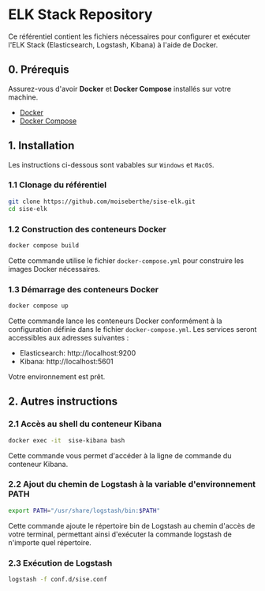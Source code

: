 # ELK Stack Repository

Ce référentiel contient les fichiers nécessaires pour configurer et exécuter l'ELK Stack (Elasticsearch, Logstash, Kibana) à l'aide de Docker.
## 0. Prérequis
Assurez-vous d'avoir **Docker** et **Docker Compose** installés sur votre machine.
- [Docker](https://www.docker.com/get-started)
- [Docker Compose](https://docs.docker.com/compose/install/)

## 1. Installation
Les instructions ci-dessous sont vabables sur `Windows` et `MacOS`.

### 1.1 Clonage du référentiel
```bash
git clone https://github.com/moiseberthe/sise-elk.git
cd sise-elk
```

### 1.2 Construction des conteneurs Docker
```bash
docker compose build
```
Cette commande utilise le fichier `docker-compose.yml` pour construire les images Docker nécessaires.


### 1.3 Démarrage des conteneurs Docker
```bash
docker compose up
```
Cette commande lance les conteneurs Docker conformément à la configuration définie dans le fichier `docker-compose.yml`.
Les services seront accessibles aux adresses suivantes :

- Elasticsearch: http://localhost:9200
- Kibana: http://localhost:5601


Votre environnement est prêt.


## 2. Autres instructions

### 2.1 Accès au shell du conteneur Kibana

```bash
docker exec -it  sise-kibana bash
```
Cette commande vous permet d'accéder à la ligne de commande du conteneur Kibana.

### 2.2 Ajout du chemin de Logstash à la variable d'environnement PATH
```bash
export PATH="/usr/share/logstash/bin:$PATH"
```
Cette commande ajoute le répertoire bin de Logstash au chemin d'accès de votre terminal, permettant ainsi d'exécuter la commande logstash de n'importe quel répertoire.

### 2.3 Exécution de Logstash
```bash
logstash -f conf.d/sise.conf
```